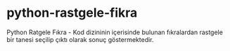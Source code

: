 # python-rastgele-fikra
 Python Ratgele Fıkra - Kod dizininin içerisinde bulunan fıkralardan rastgele bir tanesi seçilip çıktı olarak sonuç göstermektedir.
